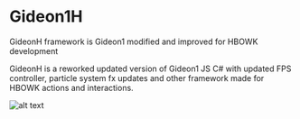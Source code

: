 # Gideon1H
GideonH framework is Gideon1 modified and improved for HBOWK development

GideonH is a reworked updated version of Gideon1 JS C# with updated FPS controller, particle system fx updates and other framework made for HBOWK actions and interactions.

![alt text](https://github.com/AlienCyberCoat/Gideon1/blob/55751cf34a6f189f737e91dd35e5919bb40e893d/gideon1h.jpg)
